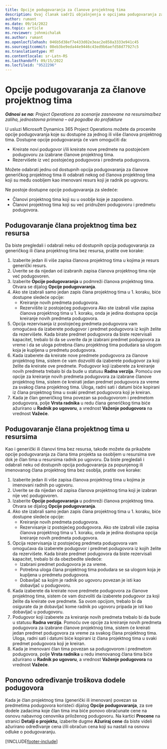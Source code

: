 ```yaml
---
title: Opcije podugovaranja za članove projektnog tima
description: Ovaj članak sadrži objašnjenja o opcijama podugovaranja za članove projektnog tima u usluzi Microsoft Dynamics 365 Project Operations.
author: rumant
ms.date: 09/14/2022
ms.topic: article
ms.reviewer: johnmichalak
ms.author: rumant
ms.openlocfilehash: 046b5d38ef7e433d02e3eac2e858a3333e941c45
ms.sourcegitcommit: 08eb3be9eda44e9446c43ed9b6aefd58d77927c5
ms.translationtype: MT
ms.contentlocale: sr-Latn-RS
ms.lasthandoff: 09/15/2022
ms.locfileid: "9522296"
---
```

# <a name="subcontracting-options-for-project-team-members"></a>Opcije podugovaranja za članove projektnog tima

_**Odnosi se na:** Project Operations za scenarije zasnovane na resursima/bez zaliha, jednostavna primena – od pogodbe do profakture_

U usluzi Microsoft Dynamics 365 Project Operations možete da procenite opcije podugovaranja koje su dostupne za jednog ili više članova projektnog tima. Dostupne opcije podugovaranja će vam omogućiti da:

- Kreirate novi podugovor i/ili kreirate nove predmete na postojećem podugovoru za izabrane članove projektnog tima. 
- Rezervišete iz već postojećeg podugovora i predmeta podugovora. 

Možete odabrati jednu od dostupnih opcija podugovaranja za članove generičkog projektnog tima ili odabrati nekog od članova projektnog tima koji su među osobljem kao imenovani resurs koji je radnik po ugovoru. 

Ne postoje dostupne opcije podugovaranja za sledeće:

- Članovi projektnog tima koji su u osoblje koje je zaposleno. 
- Članovi projektnog tima koji su već pridruženi podugovoru i predmetu podugovora. 

## <a name="subcontracting-an-unstaffed-project-team-member"></a>Podugovaranje člana projektnog tima bez resursa

Da biste pregledali i odabrali neku od dostupnih opcija podugovaranja za generičkog ili člana projektnog tima bez resursa, pratite ove korake:

1. Izaberite jedan ili više zapisa članova projektnog tima u kojima je resurs generički resurs.
2. Uverite se da nijedan od izabranih zapisa članova projektnog tima nije već podugovoren. 
3. Izaberite **Opcije podugovaranja** u podmreži članova projektnog tima. Otvara se dijalog **Opcije podugovaranja**. 
4. Ako ste izabrali samo jedan zapis člana projektnog tima u 1. koraku, biće dostupne sledeće opcije:
    - Kreiranje novih predmeta podugovora. 
    - Rezervišite iz postojećeg podugovora Ako ste izabrali više zapisa članova projektnog tima u 1. koraku, onda je jedina dostupna opcija kreiranje novih predmeta podugovora.
5. Opcija rezervisanja iz postojećeg predmeta podugovora vam omogućava da izaberete podugovor i predmet podugovora iz kojih želite da rezervišete. Kada birate predmet podugovora da biste rezervisali kapacitet, trebalo bi da se uverite da je izabrani predmet podugovora za vreme i da se uloga potrebna članu projektnog tima podudara sa ulogom koja je kupljena u predmetu podugovora.
6. Kada izaberete da kreirate nove predmete podugovora za članove projektnog tima, sistem će vam dozvoliti da izaberete podugovor za koji želite da kreirate ove predmete. Podugovor koji izaberete za kreiranje novih predmeta trebalo bi da bude u statusu **Radna verzija**. Pomoću ove opcije za kreiranje novih predmeta podugovora za izabrane članove projektnog tima, sistem će kreirati jedan predmet podugovora za vreme za svakog člana projektnog tima. Uloga, radni sati i datumi biće kopirani iz člana projektnog tima u svaki predmet podugovora koji je kreiran. 
7. Kada je član generičkog tima povezan sa podugovorom i predmetom podugovora, polje **Vrsta radnika** u redu člana generičkog tima biće ažurirano u **Radnik po ugovoru**, a vrednost **Važenje podugovora** na vrednost **Važeće**.

## <a name="subcontracting-a-staffed-project-team-member"></a>Podugovaranje člana projektnog tima u resursima

Kao i generički ili članovi tima bez resursa, takođe možete da prikažete opcije podugovaranja za člana tima projekta sa osobljem u resursima sve dok je član tima u resursima radnik po ugovoru. Da biste pregledali i odabrali neku od dostupnih opcija podugovaranja za popunjenog ili imenovanog člana projektnog tima bez osoblja, pratite ove korake:

1. Izaberite jedan ili više zapisa članova projektnog tima u kojima je imenovani radnih po ugovoru.
2. Uverite se da nijedan od zapisa članova projektnog tima koji je izabran nije već podugovoren. 
3. Izaberite **Opcije podugovaranja** u podmreži članova projektnog tima. Otvara se dijalog **Opcije podugovaranja**. 
4. Ako ste izabrali samo jedan zapis člana projektnog tima u 1. koraku, biće dostupne sledeće opcije:
      - Kreiranje novih predmeta podugovora.
      - Rezervisanje iz postojećeg podugovora.
  Ako ste izabrali više zapisa članova projektnog tima u 1. koraku, onda je jedina dostupna opcija kreiranje novih predmeta podugovora.
5. Opcija rezervisanja iz postojećeg predmeta podugovora vam omogućava da izaberete podugovor i predmet podugovora iz kojih želite da rezervišete. Kada birate predmet podugovora da biste rezervisali kapacitet, trebalo bi da obezbedite sledeće:
      - Izabrani predmet podugovora je za vreme. 
      - Potrebna uloga člana projektnog tima podudara se sa ulogom koja je kupljena u predmetu podugovora. 
      - Dobavljač sa kojim je radnik po ugovoru povezan je isti kao dobavljač u podugovoru.
6. Kada izaberete da kreirate nove predmete podugovora za članove projektnog tima, sistem će vam dozvoliti da izaberete podugovor za koji želite da kreirate ove predmete. Sa ovom opcijom, trebalo bi da osigurate da je dobavljač kome radnik po ugovoru pripada je isti kao dobavljač u podugovoru. 
7. Podugovor koji izaberete za kreiranje novih predmeta trebalo bi da bude u statusu **Radna verzija**. Pomoću ove opcije za kreiranje novih predmeta podugovora za izabrane članove projektnog tima, sistem će kreirati jedan predmet podugovora za vreme za svakog člana projektnog tima. Uloga, radni sati i datumi biće kopirani iz člana projektnog tima u svaki predmet podugovora koji je kreiran.  
8. Kada je imenovani član tima povezan sa podugovorom i predmetom podugovora, polje **Vrsta radnika** u redu imenovanog člana tima biće ažurirano u **Radnik po ugovoru**, a vrednost **Važenje podugovora** na vrednost **Važeće**.

## <a name="re-costing-subcontractor-assignments"></a>Ponovno određivanje troškova dodele podugovora

Kada je član projektnog tima (generički ili imenovan) povezan sa predmetima podugovora koristeći dijalog **Opcije podugovaranja**, za sve dodele zadacima koje član tima ima biće ponovo obračunate cene na osnovu nabavnog cenovnika priloženog podugovoru. Na kartici **Procene** na stranici **Detalji o projektu**, izaberite dugme **Ažuriraj cene** da biste videli ažurirano određivanje cena i/ili obračun cena koji su nastali na osnovu odluke o podugovaranju.

[!INCLUDE[footer-include](../../includes/footer-banner.md)]
